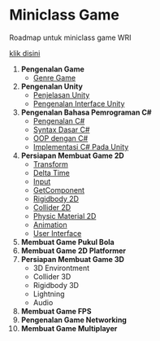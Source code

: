 # Miniclass Game

Roadmap untuk miniclass game WRI

[klik disini](materi/topik3/pengenalan-cSharp.md)

1.  **Pengenalan Game**
    - [Genre Game](materi/topik1/genre-game.md)
2.  **Pengenalan Unity**
    - [Penjelasan Unity](materi/topik2/penjelasan-unity.md)
    - [Pengenalan Interface Unity](materi/topik2/pengenalan-interface-unity.md)
3.  **Pengenalan Bahasa Pemrograman C#**
    - [Pengenalan C#](materi/topik3/pengenalan-cSharp.md)
    - [Syntax Dasar C#](materi/topik3/syntax-dasar-cSharp.md)
    - [OOP dengan C#](materi/topik3/oop-dengan-cSharp.md)
    - [Implementasi C# Pada Unity](materi/topik3/implementasi-cSharp-pada-unity.md)
4.  **Persiapan Membuat Game 2D**
    - [Transform](materi/topik4/transform.md)
    - [Delta Time](materi/topik4/delta-time.md)
    - [Input](materi/topik4/input.md)
    - [GetComponent](materi/topik4/getcomponent.md)
    - [Rigidbody 2D](materi/topik4/rigidbody2d.md)
    - [Collider 2D](materi/topik4/collider2d.md)
    - [Physic Material 2D](materi/topik4/physic-material2d.md)
    - [Animation](materi/topik4/animation.md)
    - [User Interface](materi/topik4/user-interface.md)
5.  **Membuat Game Pukul Bola**
6.  **Membuat Game 2D Platformer**
7.  **Persiapan Membuat Game 3D**
    - 3D Environtment
    - Collider 3D
    - Rigidbody 3D
    - Lightning
    - Audio
8.  **Membuat Game FPS**
9.  **Pengenalan Game Networking**
10. **Membuat Game Multiplayer**
